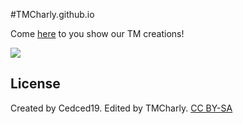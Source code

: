 #TMCharly.github.io

Come [here](http://tmcharly.github.io) to you show our TM creations!

![](http://tmcharly.github.io/img/favicon.png)

## License
Created by Cedced19.
Edited by TMCharly.
[CC BY-SA](http://creativecommons.org/licenses/by-sa/4.0/)
